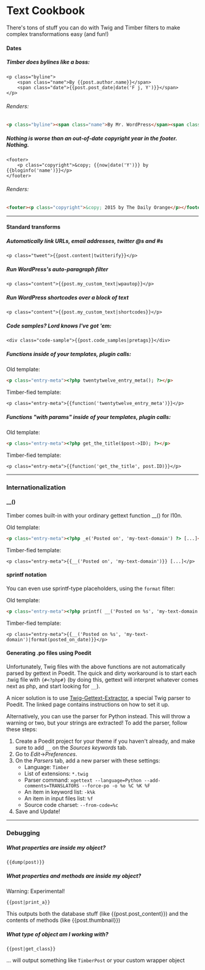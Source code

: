 # Text Cookbook

There's tons of stuff you can do with Twig and Timber filters to make complex transformations easy (and fun!)

#### Dates

##### Timber does bylines like a boss:

```twig
<p class="byline">
	<span class="name">By {{post.author.name}}</span>
	<span class="date">{{post.post_date|date('F j, Y')}}</span>
</p>
```

###### Renders:

```html
<p class="byline"><span class="name">By Mr. WordPress</span><span class="date">September 28, 2013</span></p>
```

##### Nothing is worse than an out-of-date copyright year in the footer. Nothing.

```twig
<footer>
	<p class="copyright">&copy; {{now|date('Y')}} by {{bloginfo('name')}}</p>
</footer>
```

###### Renders:

```html
<footer><p class="copyright">&copy; 2015 by The Daily Orange</p></footer>
```


* * *

#### Standard transforms

##### Automatically link URLs, email addresses, twitter @s and #s

```twig
<p class="tweet">{{post.content|twitterify}}</p>
```

##### Run WordPress's auto-paragraph filter

```twig
<p class="content">{{post.my_custom_text|wpautop}}</p>
```

##### Run WordPress shortcodes over a block of text

```twig
<p class="content">{{post.my_custom_text|shortcodes}}</p>
```

##### Code samples? Lord knows I've got 'em:

```twig
<div class="code-sample">{{post.code_samples|pretags}}</div>
```

##### Functions inside of your templates, plugin calls:
Old template:

```html
<p class="entry-meta"><?php twentytwelve_entry_meta(); ?></p>
```

Timber-fied template:

```twig
<p class="entry-meta">{{function('twentytwelve_entry_meta')}}</p>
```

##### Functions "with params" inside of your templates, plugin calls:
Old template:

```html
<p class="entry-meta"><?php get_the_title($post->ID); ?></p>
```

Timber-fied template:

```twig
<p class="entry-meta">{{function('get_the_title', post.ID)}}</p>
```
* * *

### Internationalization

#### __()

Timber comes built-in with your ordinary gettext function __() for l10n.

Old template:

```html
<p class="entry-meta"><?php _e('Posted on', 'my-text-domain') ?> [...]</p>
```

Timber-fied template:

```twig
<p class="entry-meta">{{__('Posted on', 'my-text-domain')}} [...]</p>
```

#### sprintf notation

You can even use sprintf-type placeholders, using the `format` filter:

Old template:

```html
<p class="entry-meta"><?php printf( __('Posted on %s', 'my-text-domain'), $posted_on_date ) ?></p>
```

Timber-fied template:

```twig
<p class="entry-meta">{{__('Posted on %s', 'my-text-domain')|format(posted_on_date)}}</p>
```

#### Generating .po files using Poedit

Unfortunately, Twig files with the above functions are not automatically parsed by gettext in Poedit. The quick and dirty workaround is to start each .twig file with `{#<?php#}` (by doing this, gettext will interpret whatever comes next as php, and start looking for `__`).

A nicer solution is to use [Twig-Gettext-Extractor](https://github.com/umpirsky/Twig-Gettext-Extractor), a special Twig parser to Poedit. The linked page contains instructions on how to set it up.

Alternatively, you can use the parser for Python instead. This will throw a warning or two, but your strings are extracted! To add the parser, follow these steps:

1. Create a Poedit project for your theme if you haven't already, and make sure to add `__` on the _Sources keywords_ tab.
2. Go to _Edit_->_Preferences_.
3. On the _Parsers_ tab, add a new parser with these settings:
    * Language: `Timber`
    * List of extensions: `*.twig`
    * Parser command: `xgettext --language=Python --add-comments=TRANSLATORS --force-po -o %o %C %K %F`
    * An item in keyword list: `-k%k`
    * An item in input files list: `%f`
    * Source code charset: `--from-code=%c`
4. Save and Update!

* * *

### Debugging

##### What properties are inside my object?

```twig
{{dump(post)}}
```

##### What properties and _methods_ are inside my object?

Warning: Experimental!

```twig
{{post|print_a}}
```
This outputs both the database stuff (like {{post.post_content}}) and the contents of methods (like {{post.thumbnail}})

##### What type of object am I working with?

```twig
{{post|get_class}}
```

... will output something like `TimberPost` or your custom wrapper object
